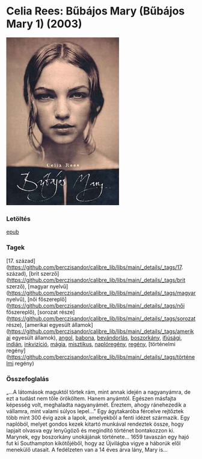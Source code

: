 # <a name="id_979">Celia Rees: Bűbájos Mary (Bűbájos Mary 1) (2003)</a>
<img src="https://github.com/BercziSandor/calibre_lib/raw/main/libs/main/Celia%20Rees/Bubajos%20Mary%20%28979%29/cover.jpg" alt="cover" width="300"/>

### Letöltés
[epub](https://github.com/BercziSandor/calibre_lib/raw/main/libs/main/Celia%20Rees/Bubajos%20Mary%20%28979%29/Bubajos%20Mary%20-%20Celia%20Rees.epub)

### Tagek
[17. század](https://github.com/berczisandor/calibre_lib/libs/main/_details/_tags/17. század), [brit szerző](https://github.com/berczisandor/calibre_lib/libs/main/_details/_tags/brit szerző), [magyar nyelvű](https://github.com/berczisandor/calibre_lib/libs/main/_details/_tags/magyar nyelvű), [női főszereplő](https://github.com/berczisandor/calibre_lib/libs/main/_details/_tags/női főszereplő), [sorozat része](https://github.com/berczisandor/calibre_lib/libs/main/_details/_tags/sorozat része), [amerikai egyesült államok](https://github.com/berczisandor/calibre_lib/libs/main/_details/_tags/amerikai egyesült államok), [angol](https://github.com/berczisandor/calibre_lib/libs/main/_details/_tags/angol), [babona](https://github.com/berczisandor/calibre_lib/libs/main/_details/_tags/babona), [bevándorlás](https://github.com/berczisandor/calibre_lib/libs/main/_details/_tags/bevándorlás), [boszorkány](https://github.com/berczisandor/calibre_lib/libs/main/_details/_tags/boszorkány), [ifjúsági](https://github.com/berczisandor/calibre_lib/libs/main/_details/_tags/ifjúsági), [indián](https://github.com/berczisandor/calibre_lib/libs/main/_details/_tags/indián), [inkvizíció](https://github.com/berczisandor/calibre_lib/libs/main/_details/_tags/inkvizíció), [mágia](https://github.com/berczisandor/calibre_lib/libs/main/_details/_tags/mágia), [misztikus](https://github.com/berczisandor/calibre_lib/libs/main/_details/_tags/misztikus), [naplóregény](https://github.com/berczisandor/calibre_lib/libs/main/_details/_tags/naplóregény), [regény](https://github.com/berczisandor/calibre_lib/libs/main/_details/_tags/regény), [történelmi regény](https://github.com/berczisandor/calibre_lib/libs/main/_details/_tags/történelmi regény)

### Összefoglalás
<p class="description">„…A látomások maguktól törtek rám, mint annak idején a nagyanyámra, de ezt a tudást nem tőle örököltem. Hanem anyámtól. Egészen másfajta képesség volt, meghaladta nagyanyámét. Éreztem, ahogy ránehezedik a vállamra, mint valami súlyos lepel…” Egy ágytakaróba fércelve rejtőztek több mint 300 évig azok a lapok, amelyekből a fenti idézet származik. Egy naplóból, melyet gondos kezek kitartó munkával rendeztek össze, hogy lapjait olvasva egy lenyűgöző és megindító történet bontakozzon ki. Marynek, egy boszorkány unokájának története… 1659 tavaszán egy hajó fut ki Southampton kikötőjéből, hogy az Újvilágba vigye a háborúk elől menekülő utasait. A fedélzeten van a 14 éves árva lány, Mary is…</p>


